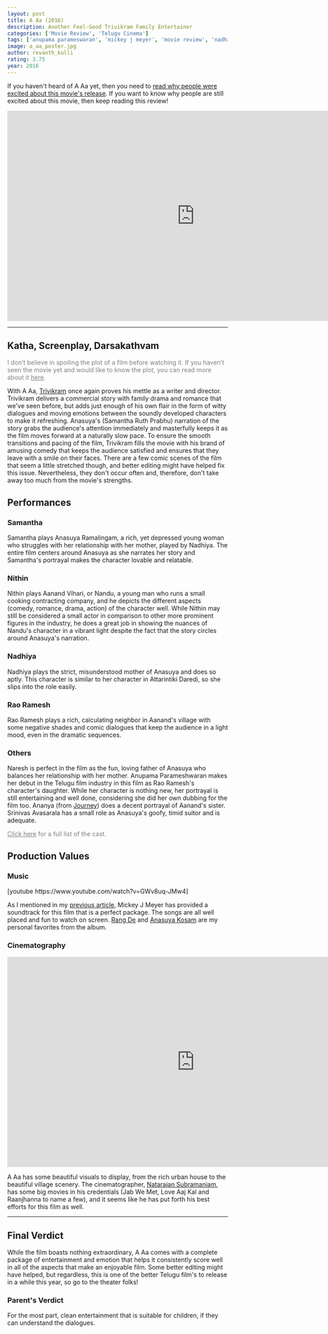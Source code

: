 ```yaml
---
layout: post
title: A Aa (2016)
description: Another Feel-Good Trivikram Family Entertainer
categories: ['Movie Review', 'Telugu Cinema']
tags: ['anupama parameswaran', 'mickey j meyer', 'movie review', 'nadhiya', 'naresh', 'natarajan subramaniam', 'nithin', 'rao ramesh', 'samantha', 'telugu movie', 'trivikram']
image: a_aa_poster.jpg
author: revanth_kolli
rating: 3.75
year: 2016
---
```


If you haven't heard of A Aa yet, then you need to <a href="http://manasulomaatalu.com/2016/05/31/5-things-that-are-exciting-about-a-aa/" target="_blank">read why people were excited about this movie's release</a>. If you want to know why people are still excited about this movie, then keep reading this review!

<iframe width="853" height="480" src="https://www.youtube.com/embed/V4KdbX1xvaI" frameborder="0" allowfullscreen></iframe>

<hr />

<h2><span class="review_header">Katha, Screenplay, Darsakathvam</span></h2>
<span style="color:#808080;">I don’t believe in spoiling the plot of a film before watching it. If you haven’t seen the movie yet and would like to know the plot, you can read more about it <a style="color:#808080;" href="http://www.imdb.com/title/tt5684466/plotsummary?ref_=tt_stry_pl" target="_blank">here</a>.</span>

With A Aa, <a href="https://en.wikipedia.org/wiki/Trivikram_Srinivas" target="_blank">Trivikram</a> once again proves his mettle as a writer and director. Trivikram delivers a commercial story with family drama and romance that we've seen before, but adds just enough of his own flair in the form of witty dialogues and moving emotions between the soundly developed characters to make it refreshing. Anasuya's (Samantha Ruth Prabhu) narration of the story grabs the audience's attention immediately and masterfully keeps it as the film moves forward at a naturally slow pace. To ensure the smooth transitions and pacing of the film, Trivikram fills the movie with his brand of amusing comedy that keeps the audience satisfied and ensures that they leave with a smile on their faces. There are a few comic scenes of the film that seem a little stretched though, and better editing might have helped fix this issue. Nevertheless, they don't occur often and, therefore, don't take away too much from the movie's strengths.
<h2><span class="review_header">Performances</span></h2>
<h3>Samantha</h3>
Samantha plays Anasuya Ramalingam, a rich, yet depressed young woman who struggles with her relationship with her mother, played by Nadhiya. The entire film centers around Anasuya as she narrates her story and Samantha's portrayal makes the character lovable and relatable.
<h3>Nithin</h3>
Nithin plays Aanand Vihari, or Nandu, a young man who runs a small cooking contracting company, and he depicts the different aspects (comedy, romance, drama, action) of the character well. While Nithin may still be considered a small actor in comparison to other more prominent figures in the industry, he does a great job in showing the nuances of Nandu's character in a vibrant light despite the fact that the story circles around Anasuya's narration.
<h3>Nadhiya</h3>
Nadhiya plays the strict, misunderstood mother of Anasuya and does so aptly. This character is similar to her character in Attarintiki Daredi, so she slips into the role easily.
<h3>Rao Ramesh</h3>
Rao Ramesh plays a rich, calculating neighbor in Aanand's village with some negative shades and comic dialogues that keep the audience in a light mood, even in the dramatic sequences.
<h3>Others</h3>
Naresh is perfect in the film as the fun, loving father of Anasuya who balances her relationship with her mother. Anupama Parameshwaran makes her debut in the Telugu film industry in this film as Rao Ramesh's character's daughter. While her character is nothing new, her portrayal is still entertaining and well done, considering she did her own dubbing for the film too. Ananya (from <a href="https://en.wikipedia.org/wiki/Engaeyum_Eppothum" target="_blank">Journey</a>) does a decent portrayal of Aanand's sister. Srinivas Avasarala has a small role as Anasuya's goofy, timid suitor and is adequate.

<span style="color:#808080;"><a style="color:#808080;" href="https://en.wikipedia.org/wiki/A_Aa#Cast" target="_blank">Click here</a> for a full list of the cast.</span>
<h2><span class="review_header">Production Values</span></h2>
<h3>Music</h3>
[youtube https://www.youtube.com/watch?v=GWv8uq-JMw4]

As I mentioned in my <a href="http://manasulomaatalu.com/2016/05/31/5-things-that-are-exciting-about-a-aa/" target="_blank">previous article</a>, Mickey J Meyer has provided a soundtrack for this film that is a perfect package. The songs are all well placed and fun to watch on screen. <a href="https://www.youtube.com/watch?v=ySo5O2waS9o" target="_blank">Rang De</a> and <a href="https://www.youtube.com/watch?v=RFj_RbKIzZ0" target="_blank">Anasuya Kosam</a> are my personal favorites from the album.
<h3>Cinematography</h3>
<iframe width="853" height="480" src="https://www.youtube.com/embed/LVgUY9upMyU" frameborder="0" allowfullscreen></iframe>

A Aa has some beautiful visuals to display, from the rich urban house to the beautiful village scenery. The cinematographer, <a href="https://en.wikipedia.org/wiki/Natarajan_Subramaniam" target="_blank">Natarajan Subramaniam</a>, has some big movies in his credentials (Jab We Met, Love Aaj Kal and Raanjhanna to name a few), and it seems like he has put forth his best efforts for this film as well.

<hr />

<h2><span class="review_header">Final Verdict</span></h2>
While the film boasts nothing extraordinary, A Aa comes with a complete package of entertainment and emotion that helps it consistently score well in all of the aspects that make an enjoyable film. Some better editing might have helped, but regardless, this is one of the better Telugu film's to release in a while this year, so go to the theater folks!
<h3>Parent's Verdict</h3>
For the most part, clean entertainment that is suitable for children, if they can understand the dialogues.